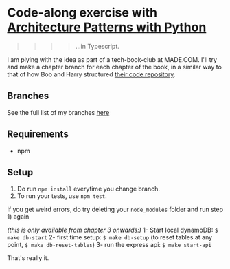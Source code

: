 # Code-along exercise with [Architecture Patterns with Python](https://www.cosmicpython.com/)
>>>>...in Typescript.

I am plying with the idea as part of a tech-book-club at MADE.COM.
I'll try and make a chapter branch for each chapter of the book, in a similar way to that of how Bob and Harry structured [their code repository](https://github.com/cosmicpython/code).

## Branches
See the full list of my branches [here](https://github.com/gaiachik/cosmic-ts/branches/all)

## Requirements
* npm


## Setup
1) Do run `npm install` everytime you change branch.
2) To run your tests, use `npm test`.

If you get weird errors, do try deleting your `node_modules` folder and run step 1) again

_(this is only available from chapter 3 onwards:)_
1- Start local dynamoDB: `$ make db-start`
2- first time setup: `$ make db-setup` (to reset tables at any point, `$ make db-reset-tables`)
3- run the express api: `$ make start-api`


That's really it.

